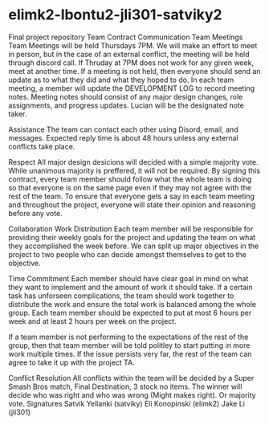 # elimk2-lbontu2-jli301-satviky2
Final project repository
Team Contract
Communication
Team Meetings Team Meetings will be held Thursdays 7PM. We will make an effort to meet in person, but in the case of an external conflict, the meeting will be held through discord call. If Thruday at 7PM does not work for any given week, meet at another time. If a meeting is not held, then everyone should send an update as to what they did and what they hoped to do. In each team meeting, a member will update the DEVELOPMENT LOG to record meeting notes. Meeting notes should consist of any major design changes, role assignments, and progress updates. Lucian will be the designated note taker. 

Assistance The team can contact each other using Disord, email, and messages. Expected reply time is about 48 hours unless any external conflicts take place. 

Respect All major design desicions will decided with a simple majority vote. While unanimous majority is preffered, it will not be required. By signing this contract, every team member should follow what the whole team is doing so that everyone is on the same page even if they may not agree with the rest of the team. To ensure that everyone gets a say in each team meeting and throughout the project, everyone will state their opinion and reasoning before any vote. 

Collaboration
Work Distribution 
Each team member will be responsible for providing their weekly goals for the project and updating the team on what they accomplished the week before. We can split up major objectives in the project to two people who can decide amongst themselves to get to the objective.  

Time Commitment Each member should have clear goal in mind on what they want to implement and the amount of work it should take. If a certain task has unforseen complications, the team should work together to distribute the work and ensure the total work is balanced among the whole group. Each team member should be expected to put at most 6 hours per week and at least 2 hours per week on the project.

If a team member is not performing to the expectations of the rest of the group, then that team member will be told politley to start putting in more work multiple times. If the issue persists very far, the rest of the team can agree to take it up with the project TA.

Conflict Resolution All conflicts within the team will be decided by a Super Smash Bros match, Final Destination, 3 stock no items. The winner will decide who was right and who was wrong (Might makes right). Or majority vote.
Signatures
Satvik Yellanki (satviky) Eli Konopinski (elimk2) Jake Li (jli301)
